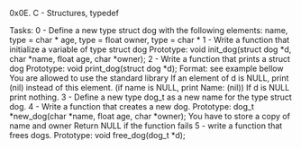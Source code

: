 0x0E. C - Structures, typedef

Tasks:
0 - Define a new type struct dog with the following elements:
	name, type = char *
	age, type = float
	owner, type = char *
1 - Write a function that initialize a variable of type struct dog
	Prototype: void init_dog(struct dog *d, char *name, float age, char *owner);
2 - Write a function that prints a struct dog
	Prototype: void print_dog(struct dog *d);
	Format: see example bellow
	You are allowed to use the standard library
	If an element of d is NULL, print (nil) instead of this element. (if name is NULL, print Name: (nil))
	If d is NULL print nothing.
3 - Define a new type dog_t as a new name for the type struct dog.
4 - Write a function that creates a new dog.
	Prototype: dog_t *new_dog(char *name, float age, char *owner);
	You have to store a copy of name and owner
	Return NULL if the function fails
5 - write a function that frees dogs.
	Prototype: void free_dog(dog_t *d);
